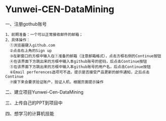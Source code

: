 # Yunwei-CEN-DataMining

一、注册gothub账号

    1、前期准备：一个可以正常接收邮件的邮箱；
    2、具体操作：
      ①浏览器键入github.com
      ②点击右上角的Sign up
      ③在新窗口的方框中输入在①准备的邮箱（注意邮箱格式），点击方框右侧的Continue按钮
      ④在该界面下方跳出来的方框中输入本github账号的密码，后点击Continue按钮
      ⑤在该界面下方跳出来的方框中输入本github账号的用户名，后点击Continue按钮
      ⑥Email perferences选项可不选，提示是否接受产品更新的邮件通知，之后点击Continue
      ⑦接下来会要求验证账户，验证人机，根据页面提示操作
      
      
      
      
二、建立项目Yunwei-Cen-DataMining

三、上传自己的PPT到项目中

四、想学习的计算机技能
